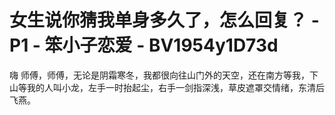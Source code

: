 # 女生说你猜我单身多久了，怎么回复？ - P1 - 笨小子恋爱 - BV1954y1D73d

嗨 师傅，师傅，无论是阴霜寒冬，我都很向往山门外的天空，还在南方等我，下山等我的人叫小龙，左手一时抬起尘，右手一剑指深浅，草皮遮罩交情绪，东清后飞燕。

